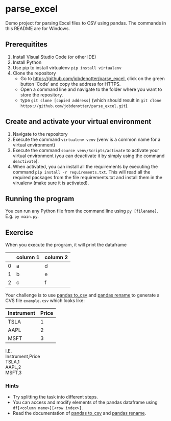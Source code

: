 # parse_excel

Demo project for parsing Excel files to CSV using pandas. The commands in this README are for Windows.

## Prerequitites

1. Install Visual Studio Code (or other IDE)
2. Install Python
3. Use pip to install virtualenv `pip install virtualenv`
4. Clone the repository
   - Go to https://github.com/jobdenotter/parse_excel, click on the green button 'Code' and copy the address for HTTPS.
   - Open a command line and navigate to the folder where you want to store the repository.
   - type `git clone [copied address]` (which should result in `git clone https://github.com/jobdenotter/parse_excel.git`).

## Create and activate your virtual environment

1. Navigate to the repository
2. Execute the command `virtualenv venv` (venv is a common name for a virtual environment)
3. Execute the command `source venv/Scripts/activate` to activate your virtual environment (you can deactivate it by simply using the command `deactivate`).
4. When activated, you can install all the requirements by executing the command `pip install -r requirements.txt`. This will read all the required packages from the file requirements.txt and install them in the virualenv (make sure it is activated).

## Running the program

You can run any Python file from the command line using `py [filename]`. E.g. `py main.py`.

## Exercise

When you execute the program, it will print the dataframe

|     | column 1 | column 2 |
| --- | -------- | -------- |
| 0   | a        | d        |
| 1   | b        | e        |
| 2   | c        | f        |

Your challenge is to use [pandas to_csv](https://pandas.pydata.org/docs/reference/api/pandas.DataFrame.to_csv.html) and [pandas rename](https://pandas.pydata.org/docs/reference/api/pandas.DataFrame.rename.html) to generate a CVS file `example.csv` which looks like:

| Instrument | Price |
| ---------- | ----- |
| TSLA       | 1     |
| AAPL       | 2     |
| MSFT       | 3     |

I.E. \
Instrument,Price \
TSLA,1 \
AAPL,2 \
MSFT,3

### Hints

- Try splitting the task into different steps.
- You can access and modify elements of the pandas dataframe using `df[<column name>][<row index>]`.
- Read the documentation of [pandas to_csv](https://pandas.pydata.org/docs/reference/api/pandas.DataFrame.to_csv.html) and [pandas rename](https://pandas.pydata.org/docs/reference/api/pandas.DataFrame.rename.html).

